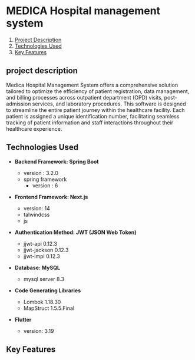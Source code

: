 # MEDICA Hospital management system

1. [Project Description](#project-description)
2. [Technologies Used](#technologies-used)
3. [Key Features](#key-features)

## project description

Medica Hospital Management System offers a comprehensive solution tailored to optimize the efficiency of patient registration, data management, and billing processes across outpatient department (OPD) visits, post-admission services, and laboratory procedures. This software is designed to streamline the entire patient journey within the healthcare facility. Each patient is assigned a unique identification number, facilitating seamless tracking of patient information and staff interactions throughout their healthcare experience.

## Technologies Used

- **Backend Framework: Spring Boot**
  - version : 3.2.0
  - spring framework
    - version : 6

- **Frontend Framework: Next.js**
  - version: 14
  - talwindcss
  - js

- **Authentication Method: JWT (JSON Web Token)**
  - jjwt-api 0.12.3
  - jjwt-jackson 0.12.3
  - jjwt-impl 0.12.3

- **Database: MySQL**
  - mysql server 8.3

- **Code Generating Libraries**
  - Lombok 1.18.30
  - MapStruct 1.5.5.Final

- **Flutter**
  - version: 3.19

## Key Features
